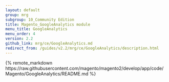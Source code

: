 ```yaml
---
layout: default
group: mrg
subgroup: 10_Community Edition
title: Magento_GoogleAnalytics module
menu_title: GoogleAnalytics
menu_order: 4
version: 2.2
github_link: mrg/ce/GoogleAnalytics.md
redirect_from: /guides/v2.2/mrg/ce/GoogleAnalytics/description.html
---
```


<div class="mrg-content" markdown="1">
{% remote_markdown https://raw.githubusercontent.com/magento/magento2/develop/app/code/Magento/GoogleAnalytics/README.md %}
</div>